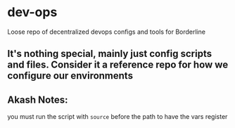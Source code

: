 # dev-ops
 Loose repo of decentralized devops configs and tools for Borderline

## It's nothing special, mainly just config scripts and files. Consider it a reference repo for how we configure our environments

## Akash Notes:

you must run the script with `source` before the path to have the vars register
